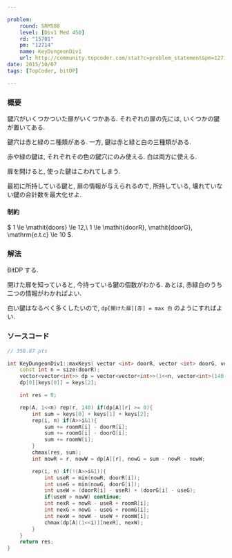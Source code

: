 ```yaml
---

problem:
    round: SRM588
    level: [Div1 Med 450]
    rd: "15701"
    pm: "12714"
    name: KeyDungeonDiv1
    url: http://community.topcoder.com/stat?c=problem_statement&pm=12714&rd=15700
date: 2015/10/07
tags: [TopCoder, bitDP]

---
```


### 概要

鍵穴がいくつかついた扉がいくつかある.
それぞれの扉の先には, いくつかの鍵が置いてある.

鍵穴は赤と緑のニ種類がある.
一方, 鍵は赤と緑と白の三種類がある.

赤や緑の鍵は, それぞれその色の鍵穴にのみ使える.
白は両方に使える.

扉を開けると, 使った鍵はこわれてしまう.

最初に所持している鍵と, 扉の情報が与えられるので,
所持している, 壊れていない鍵の合計数を最大化せよ.


#### 制約

$ 1 \le \mathit{doors} \le 12,\ 1 \le \mathit{doorR}, \mathit{doorG}, \mathrm{e.t.c} \le 10 $.

### 解法

BitDP する.

開けた扉を知っていると, 今持っている鍵の個数がわかる.
あとは, 赤緑白のうち二つの情報がわかればよい.

白い鍵はなるべく多くしたいので, `dp[開けた扉][赤] = max 白` のようにすればよい.


### ソースコード

~~~ cpp
// 358.87 pts

int KeyDungeonDiv1::maxKeys( vector <int> doorR, vector <int> doorG, vector <int> roomR, vector <int> roomG, vector <int> roomW, vector <int> keys ){
    const int n = size(doorR);
    vector<vector<int>> dp = vector<vector<int>>(1<<n, vector<int>(140, -(1<<30)));
    dp[0][keys[0]] = keys[2];

    int res = 0;

    rep(A, 1<<n) rep(r, 140) if(dp[A][r] >= 0){
        int sum = keys[0] + keys[1] + keys[2];
        rep(i, n) if(A>>i&1){
            sum += roomR[i] - doorR[i];
            sum += roomG[i] - doorG[i];
            sum += roomW[i];
        }
        chmax(res, sum);
        int nowR = r, nowW = dp[A][r], nowG = sum - nowR - nowW;

        rep(i, n) if(!(A>>i&1)){
            int useR = min(nowR, doorR[i]);
            int useG = min(nowG, doorG[i]);
            int useW = (doorR[i] - useR) + (doorG[i] - useG);
            if(useW > nowW) continue;
            int nexR = nowR - useR + roomR[i];
            int nexG = nowG - useG + roomG[i];
            int nexW = nowW - useW + roomW[i];
            chmax(dp[A|(1<<i)][nexR], nexW);
        }
    }
    return res;
}
~~~

